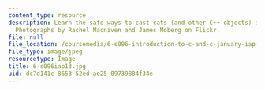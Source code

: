 ```yaml
---
content_type: resource
description: Learn the safe ways to cast cats (and other C++ objects) in lecture 7.
  Photographs by Rachel Macniven and James Moberg on Flickr.
file: null
file_location: /coursemedia/6-s096-introduction-to-c-and-c-january-iap-2013/dc7d141c865352edae2509739884f34e_6-s096iap13.jpg
file_type: image/jpeg
resourcetype: Image
title: 6-s096iap13.jpg
uid: dc7d141c-8653-52ed-ae25-09739884f34e
---
```

